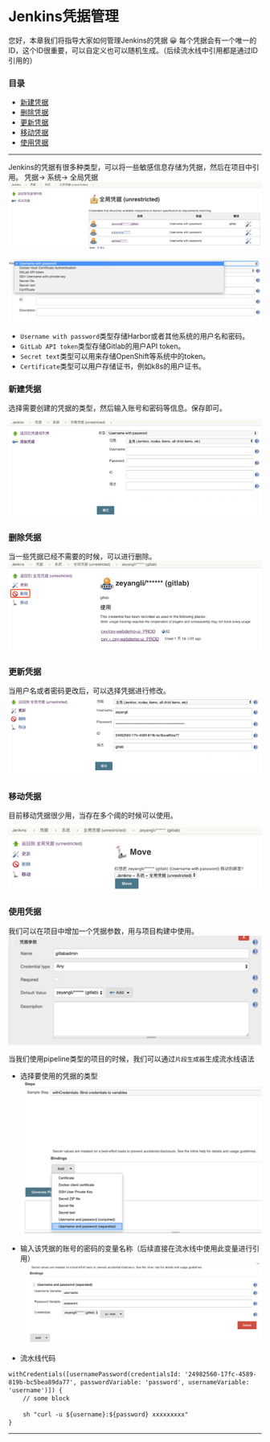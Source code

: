 # Jenkins凭据管理


您好，本章我们将指导大家如何管理Jenkins的凭据 😀 每个凭据会有一个唯一的ID，这个ID很重要，可以自定义也可以随机生成。（后续流水线中引用都是通过ID引用的）




### 目录
+ [新建凭据](#新建凭据)
+ [删除凭据](#删除凭据)
+ [更新凭据](#更新凭据)
+ [移动凭据](#移动凭据)
+ [使用凭据](#使用凭据)

---
Jenkins的凭据有很多种类型，可以将一些敏感信息存储为凭据，然后在项目中引用。
凭据-> 系统-> 全局凭据
![images](images/06-pingju-cat.png)

![images](images/01-pingju.png)

* `Username with password`类型存储Harbor或者其他系统的用户名和密码。
* `GitLab API token`类型存储Gitlab的用户API token。
* `Secret text`类型可以用来存储OpenShift等系统中的token。
* `Certificate`类型可以用户存储证书，例如k8s的用户证书。


### 新建凭据
选择需要创建的凭据的类型，然后输入账号和密码等信息。保存即可。

![images](images/07-pingju-create.png)

### 删除凭据
当一些凭据已经不需要的时候，可以进行删除。
![images](images/08-pingju-delete.png)

### 更新凭据
当用户名或者密码更改后，可以选择凭据进行修改。
![images](images/09-pingju-update.png)

### 移动凭据

目前移动凭据很少用，当存在多个阈的时候可以使用。

![images](images/10-pingju-move.png)


### 使用凭据

我们可以在项目中增加一个凭据参数，用与项目构建中使用。
![images](images/02-pingju.png)

当我们使用pipeline类型的项目的时候，我们可以通过`片段生成器`生成流水线语法

* 选择要使用的凭据的类型
![images](images/03-pingju.png)

* 输入该凭据的账号的密码的变量名称（后续直接在流水线中使用此变量进行引用）
![images](images/04-pingju.png)

* 流水线代码

```
withCredentials([usernamePassword(credentialsId: '24982560-17fc-4589-819b-bc5bea89da77', passwordVariable: 'password', usernameVariable: 'username')]) {
    // some block

    sh "curl -u ${username}:${password} xxxxxxxxx"
}
```

---